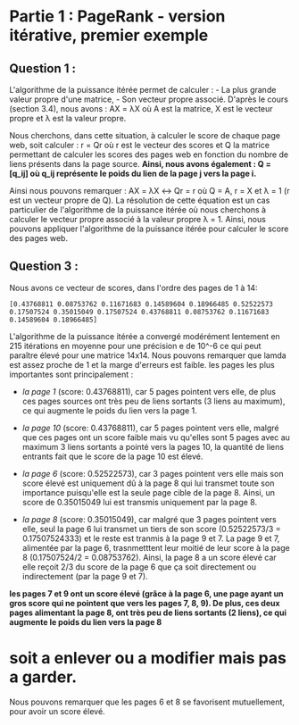 # Partie 1 : PageRank - version itérative, premier exemple
## Question 1 :
L'algorithme de la puissance itérée permet de calculer : 
    - La plus grande valeur  propre d'une matrice,
    - Son vecteur propre associé.
D'après le cours (section 3.4), nous avons :
    AX = λX
où A est la matrice, X est le vecteur propre et λ est la valeur propre.

Nous cherchons, dans cette situation, à calculer le score de chaque page web, soit calculer : 
    r = Qr 
où r est le vecteur des scores et Q la matrice permettant de calculer les scores des pages web en fonction du nombre de liens présents dans la page source. 
**Ainsi, nous avons également : 
    Q = [q_ij] 
où q_ij représente le poids du lien de la page j vers la page i.**

Ainsi nous pouvons remarquer : 
    AX = λX ↔ Qr = r 
où Q = A, r = X et λ = 1 (r est un vecteur propre de Q).
La résolution de cette équation est un cas particulier de l'algorithme de la puissance itérée où nous cherchons à calculer le vecteur propre associé à la valeur propre λ = 1.
Ainsi, nous pouvons appliquer l'algorithme de la puissance itérée pour calculer le score des pages web.

## Question 3 :
Nous avons ce vecteur de scores, dans l'ordre des pages de 1 à 14:
```
[0.43768811 0.08753762 0.11671683 0.14589604 0.18966485 0.52522573 0.17507524 0.35015049 0.17507524 0.43768811 0.08753762 0.11671683 0.14589604 0.18966485]
```
L'algorithme de la puissance itérée a convergé modérément lentement en 215 itérations en moyenne pour une précision e de 10^-6 ce qui peut paraître élevé pour une matrice 14x14. Nous pouvons remarquer que lamda est assez proche de 1 et la marge d'erreurs est faible.
les pages les plus importantes sont principalement : 
- *la page 1* (score: 0.43768811), car 5 pages pointent vers elle, de plus ces pages sources ont très peu de liens sortants (3 liens au maximum), ce qui augmente le poids du lien vers la page 1.

- *la page 10* (score: 0.43768811), car 5 pages pointent vers elle, malgré que ces pages ont un score faible mais vu qu'elles sont 5 pages avec au maximum 3 liens sortants a pointé vers la pages 10, la quantité de liens entrants fait que le score de la page 10 est élevé.

- *la page 6* (score: 0.52522573), car 3 pages pointent vers elle mais son score élevé est uniquement dû à la page 8 qui lui transmet toute son importance puisqu'elle est la seule page cible de la page 8. Ainsi, un score de 0.35015049 lui est transmis uniquement par la page 8.

- *la page 8* (score: 0.35015049), car malgré que 3 pages pointent vers elle, seul la page 6 lui transmet un tiers de son score (0.52522573/3 = 0.17507524333) et le reste est tranmis à la page 9 et 7. La page 9 et 7, alimentée par la page 6, trasnmetttent leur moitié de leur score à la page 8 (0.17507524/2 = 0.08753762). Ainsi, la page 8 a un score élevé car elle reçoit 2/3 du score de la page 6 que ça soit directement ou indirectement (par la page 9 et 7).   



**les pages 7 et 9 ont un score élevé (grâce à la page 6, une page ayant un gros score qui ne pointent que vers les pages 7, 8, 9). De plus, ces deux pages alimentant la page 8, ont très peu de liens sortants (2 liens), ce qui augmente le poids du lien vers la page 8** 
# **soit a enlever ou a modifier mais pas a garder.**

Nous pouvons remarquer que les pages 6 et 8 se favorisent mutuellement, pour avoir un score élevé.
